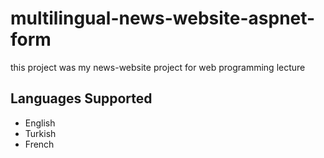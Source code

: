 # multilingual-news-website-aspnet-form
this project was my news-website project for web programming lecture

Languages Supported
----------------

- English
- Turkish
- French

